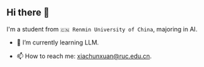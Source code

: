 ## Hi there 👋
I'm a student from `🇨🇳 Renmin University of China`, majoring in AI.

- 🌱 I’m currently learning LLM. 
<!--- 🔭 I’m currently working on ... 

- 👯 I’m looking to collaborate on ...
- 🤔 I’m looking for help with ...
- 💬 Ask me about ...-->
- 📫 How to reach me: xiachunxuan@ruc.edu.cn.
<!--- 😄 Pronouns: ... 
- ⚡ Fun fact: ... -->

